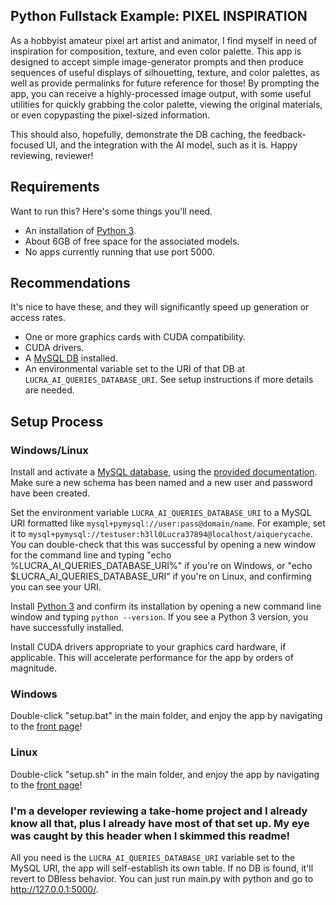 ## Python Fullstack Example: PIXEL INSPIRATION
As a hobbyist amateur pixel art artist and animator, I find myself in need of inspiration for composition, texture, and even color palette. This app is designed to accept simple image-generator prompts and then produce sequences of useful displays of silhouetting, texture, and color palettes, as well as provide permalinks for future reference for those! By prompting the app, you can receive a highly-processed image output, with some useful utilities for quickly grabbing the color palette, viewing the original materials, or even copypasting the pixel-sized information.

This should also, hopefully, demonstrate the DB caching, the feedback-focused UI, and the integration with the AI model, such as it is. Happy reviewing, reviewer!

## Requirements

Want to run this? Here's some things you'll need.
- An installation of [Python 3](https://www.python.org/downloads/).
- About 6GB of free space for the associated models.
- No apps currently running that use port 5000.

## Recommendations
It's nice to have these, and they will significantly speed up generation or access rates.
- One or more graphics cards with CUDA compatibility.
- CUDA drivers.
- A [MySQL DB](https://dev.mysql.com/downloads/installer/) installed.
- An environmental variable set to the URI of that DB at `LUCRA_AI_QUERIES_DATABASE_URI`. See setup instructions if more details are needed.

## Setup Process
### Windows/Linux
Install and activate a [MySQL database](https://dev.mysql.com/downloads/installer/), using the [provided documentation](https://dev.mysql.com/doc/mysql-getting-started/en/). Make sure a new schema has been named and a new user and password have been created.

Set the environment variable `LUCRA_AI_QUERIES_DATABASE_URI` to a MySQL URI formatted like `mysql+pymysql://user:pass@domain/name`. For example, set it to `mysql+pymysql://testuser:h3ll0Lucra37894@localhost/aiquerycache`. You can double-check that this was successful by opening a new window for the command line and typing "echo %LUCRA_AI_QUERIES_DATABASE_URI%" if you're on Windows, or "echo $LUCRA_AI_QUERIES_DATABASE_URI" if you're on Linux, and confirming you can see your URI.

Install [Python 3](https://www.python.org/downloads/) and confirm its installation by opening a new command line window and typing `python --version`. If you see a Python 3 version, you have successfully installed.

Install CUDA drivers appropriate to your graphics card hardware, if applicable. This will accelerate performance for the app by orders of magnitude.

### Windows
Double-click "setup.bat" in the main folder, and enjoy the app by navigating to the [front page](http://127.0.0.1:5000/)!

### Linux
Double-click "setup.sh" in the main folder, and enjoy the app by navigating to the [front page](http://127.0.0.1:5000/)!



### I'm a developer reviewing a take-home project and I already know all that, plus I already have most of that set up. My eye was caught by this header when I skimmed this readme!

All you need is the `LUCRA_AI_QUERIES_DATABASE_URI` variable set to the MySQL URI, the app will self-establish its own table. If no DB is found, it'll revert to DBless behavior. You can just run main.py with python and go to http://127.0.0.1:5000/.
